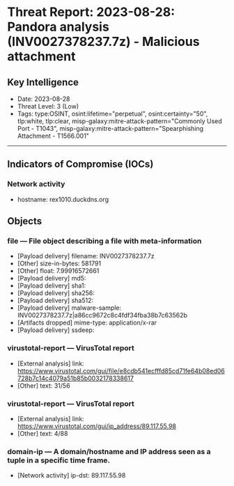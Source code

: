 # Threat Report: 2023-08-28: Pandora analysis (INV0027378237.7z) - Malicious attachment


## Key Intelligence
* Date: 2023-08-28
* Threat Level: 3 (Low)
* Tags: type:OSINT, osint:lifetime="perpetual", osint:certainty="50", tlp:white, tlp:clear, misp-galaxy:mitre-attack-pattern="Commonly Used Port - T1043", misp-galaxy:mitre-attack-pattern="Spearphishing Attachment - T1566.001"

---

## Indicators of Compromise (IOCs)
### Network activity
* hostname: rex1010.duckdns.org

## Objects
### file — File object describing a file with meta-information
* [Payload delivery] filename: INV0027378237.7z
* [Other] size-in-bytes: 581791
* [Other] float: 7.99916572661
* [Payload delivery] md5: <md5>
* [Payload delivery] sha1: <sha1>
* [Payload delivery] sha256: <sha256>
* [Payload delivery] sha512: <sha512>
* [Payload delivery] malware-sample: INV0027378237.7z|a86cc9672c8c4fdf34fba38b7c63562b
* [Artifacts dropped] mime-type: application/x-rar
* [Payload delivery] ssdeep: <ssdeep>

### virustotal-report — VirusTotal report
* [External analysis] link: https://www.virustotal.com/gui/file/e8cdb541ecfffd85cd71fe64b08ed06728b7c14c4079a51b85b0032178338617
* [Other] text: 31/56

### virustotal-report — VirusTotal report
* [External analysis] link: https://www.virustotal.com/gui/ip_address/89.117.55.98
* [Other] text: 4/88

### domain-ip — A domain/hostname and IP address seen as a tuple in a specific time frame.
* [Network activity] ip-dst: 89.117.55.98
